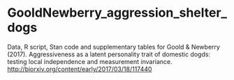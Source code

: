 # GooldNewberry_aggression_shelter_dogs

Data, R script, Stan code and supplementary tables for Goold & Newberry (2017). Aggressiveness as a latent personality trait of domestic dogds: testing local independence and measurement invariance. http://biorxiv.org/content/early/2017/03/18/117440
